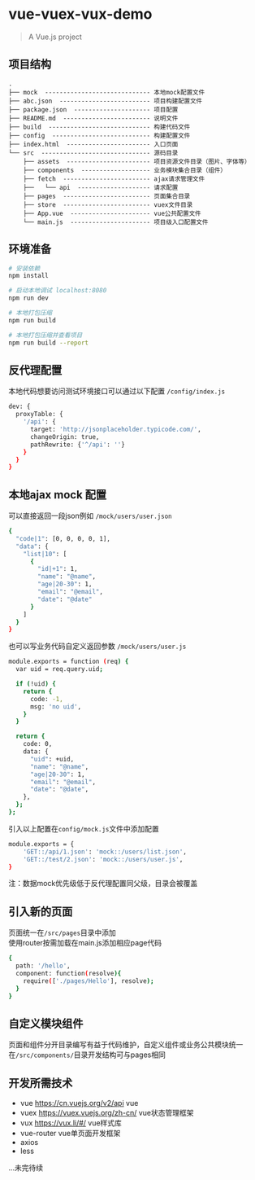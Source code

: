 # vue-vuex-vux-demo

> A Vue.js project

## 项目结构 ##

```
.
├── mock  ----------------------------- 本地mock配置文件
├── abc.json  ------------------------- 项目构建配置文件
├── package.json  --------------------- 项目配置
├── README.md  ------------------------ 说明文件
├── build  ---------------------------- 构建代码文件
├── config  --------------------------- 构建配置文件
├── index.html  ----------------------- 入口页面
└── src  ------------------------------ 源码目录
    ├── assets  ----------------------- 项目资源文件目录（图片、字体等）
    ├── components  ------------------- 业务模块集合目录（组件）
    ├── fetch  ------------------------ ajax请求管理文件
    ├──   └── api  -------------------- 请求配置
    ├── pages  ------------------------ 页面集合目录
    ├── store  ------------------------ vuex文件目录
    ├── App.vue  ---------------------- vue公共配置文件
    └── main.js  ---------------------- 项目级入口配置文件
```

## 环境准备

``` bash
# 安装依赖
npm install

# 启动本地调试 localhost:8080
npm run dev

# 本地打包压缩
npm run build

# 本地打包压缩并查看项目
npm run build --report
```
## 反代理配置

本地代码想要访问测试环境接口可以通过以下配置
`/config/index.js` 
``` bash
dev: {
  proxyTable: {
    '/api': {
      target: 'http://jsonplaceholder.typicode.com/',
      changeOrigin: true,
      pathRewrite: {'^/api': ''}
    }
  }
}
```

## 本地ajax mock 配置

可以直接返回一段json例如
`/mock/users/user.json` 

``` bash
{
  "code|1": [0, 0, 0, 0, 1],
  "data": {
    "list|10": [
      {
        "id|+1": 1,
        "name": "@name",
        "age|20-30": 1,
        "email": "@email",
        "date": "@date"
      }
    ]
  }
}
```

也可以写业务代码自定义返回参数
`/mock/users/user.js` 

``` bash
module.exports = function (req) {
  var uid = req.query.uid;

  if (!uid) {
    return {
      code: -1,
      msg: 'no uid',
    }
  }

  return {
    code: 0,
    data: {
      "uid": +uid,
      "name": "@name",
      "age|20-30": 1,
      "email": "@email",
      "date": "@date",
    },
  };
};
```

引入以上配置在`config/mock.js`文件中添加配置
``` bash
module.exports = {
    'GET::/api/1.json': 'mock::/users/list.json',
    'GET::/test/2.json': 'mock::/users/user.js',
}
```
注：数据mock优先级低于反代理配置同父级，目录会被覆盖

## 引入新的页面

页面统一在`/src/pages`目录中添加<br/>
使用router按需加载在main.js添加相应page代码
``` bash
{
  path: '/hello',
  component: function(resolve){
    require(['./pages/Hello'], resolve);
  }
}
```

## 自定义模块组件

页面和组件分开目录编写有益于代码维护，自定义组件或业务公共模块统一在`/src/components/`目录开发结构可与pages相同

## 开发所需技术

* vue https://cn.vuejs.org/v2/api vue
* vuex https://vuex.vuejs.org/zh-cn/ vue状态管理框架
* vux https://vux.li/#/ vue样式库
* vue-router vue单页面开发框架
* axios 
* less 

...未完待续

